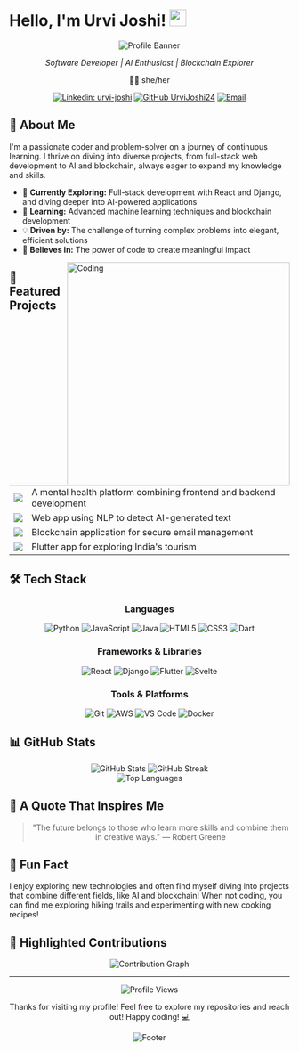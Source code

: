 # Hello, I'm Urvi Joshi! <img src="https://raw.githubusercontent.com/MartinHeinz/MartinHeinz/master/wave.gif" width="30px" height="30px">

<div align="center">
  
  ![Profile Banner](https://capsule-render.vercel.app/api?type=waving&color=gradient&height=200&section=header&text=Urvi%20Joshi&fontSize=50&fontAlignY=35&animation=fadeIn)
  
  <p><em>Software Developer | AI Enthusiast | Blockchain Explorer</em></p>
  <p>👩‍💻 she/her</p>

  [![Linkedin: urvi-joshi](https://img.shields.io/badge/-Urvi_Joshi-blue?style=flat-square&logo=Linkedin&logoColor=white&link=https://www.linkedin.com/in/urvi-joshi-7b1974228/)](https://www.linkedin.com/in/urvi-joshi-7b1974228/)
  [![GitHub UrviJoshi24](https://img.shields.io/github/followers/UrviJoshi24?label=follow&style=social)](https://github.com/UrviJoshi24)
  [![Email](https://img.shields.io/badge/Email-urvigithub334%40gmail.com-red?style=flat-square&logo=gmail)](mailto:urvigithub334@gmail.com)

</div>

## 🌟 About Me 

I'm a passionate coder and problem-solver on a journey of continuous learning. I thrive on diving into diverse projects, from full-stack web development to AI and blockchain, always eager to expand my knowledge and skills.

- 🔭 **Currently Exploring:** Full-stack development with React and Django, and diving deeper into AI-powered applications
- 🌱 **Learning:** Advanced machine learning techniques and blockchain development
- 💡 **Driven by:** The challenge of turning complex problems into elegant, efficient solutions
- 🧠 **Believes in:** The power of code to create meaningful impact

<img align="right" alt="Coding" width="400" src="https://cdn.dribbble.com/users/4055494/screenshots/15215756/media/d2b66c4ca0192aa26d103448b3d1518b.gif">

## 🚀 Featured Projects

<table>
  <tr>
    <td>
      <a href="https://github.com/UrviJoshi24/MentalHealth-MindMatics-B.E">
        <img src="https://img.shields.io/badge/-MindMatics-5C2D91?style=for-the-badge&logo=microsoft&logoColor=white">
      </a>
    </td>
    <td>A mental health platform combining frontend and backend development</td>
  </tr>
  <tr>
    <td>
      <a href="https://github.com/UrviJoshi24/AI-Generated-Text-Detection-Project">
        <img src="https://img.shields.io/badge/-AI_Text_Detector-FF6F00?style=for-the-badge&logo=tensorflow&logoColor=white">
      </a>
    </td>
    <td>Web app using NLP to detect AI-generated text</td>
  </tr>
  <tr>
    <td>
      <a href="https://github.com/UrviJoshi24/Blockchain_MailMaster">
        <img src="https://img.shields.io/badge/-MailMaster-3C3C3D?style=for-the-badge&logo=ethereum&logoColor=white">
      </a>
    </td>
    <td>Blockchain application for secure email management</td>
  </tr>
  <tr>
    <td>
      <a href="https://github.com/UrviJoshi24/Tourism_App">
        <img src="https://img.shields.io/badge/-Tourism_App-02569B?style=for-the-badge&logo=flutter&logoColor=white">
      </a>
    </td>
    <td>Flutter app for exploring India's tourism</td>
  </tr>
</table>

## 🛠️ Tech Stack

<div align="center">

### Languages
![Python](https://img.shields.io/badge/Python-3776AB?style=for-the-badge&logo=python&logoColor=white)
![JavaScript](https://img.shields.io/badge/JavaScript-F7DF1E?style=for-the-badge&logo=javascript&logoColor=black)
![Java](https://img.shields.io/badge/Java-ED8B00?style=for-the-badge&logo=openjdk&logoColor=white)
![HTML5](https://img.shields.io/badge/HTML5-E34F26?style=for-the-badge&logo=html5&logoColor=white)
![CSS3](https://img.shields.io/badge/CSS3-1572B6?style=for-the-badge&logo=css3&logoColor=white)
![Dart](https://img.shields.io/badge/Dart-0175C2?style=for-the-badge&logo=dart&logoColor=white)

### Frameworks & Libraries
![React](https://img.shields.io/badge/React-20232A?style=for-the-badge&logo=react&logoColor=61DAFB)
![Django](https://img.shields.io/badge/Django-092E20?style=for-the-badge&logo=django&logoColor=white)
![Flutter](https://img.shields.io/badge/Flutter-02569B?style=for-the-badge&logo=flutter&logoColor=white)
![Svelte](https://img.shields.io/badge/Svelte-4A4A55?style=for-the-badge&logo=svelte&logoColor=FF3E00)

### Tools & Platforms
![Git](https://img.shields.io/badge/Git-F05032?style=for-the-badge&logo=git&logoColor=white)
![AWS](https://img.shields.io/badge/AWS-232F3E?style=for-the-badge&logo=amazon-aws&logoColor=white)
![VS Code](https://img.shields.io/badge/VS_Code-007ACC?style=for-the-badge&logo=visual-studio-code&logoColor=white)
![Docker](https://img.shields.io/badge/Docker-2496ED?style=for-the-badge&logo=docker&logoColor=white)

</div>

## 📊 GitHub Stats

<div align="center">
  <img src="https://github-readme-stats.vercel.app/api?username=UrviJoshi24&show_icons=true&theme=radical" alt="GitHub Stats" />
  <img src="https://github-readme-streak-stats.herokuapp.com/?user=UrviJoshi24&theme=radical" alt="GitHub Streak" />
</div>

<div align="center">
  <img src="https://github-readme-stats.vercel.app/api/top-langs/?username=UrviJoshi24&layout=compact&theme=vision-friendly-dark" alt="Top Languages" />
</div>

## 💭 A Quote That Inspires Me

<div align="center">
  
  > "The future belongs to those who learn more skills and combine them in creative ways." 
  > — Robert Greene

</div>

## 🌟 Fun Fact

I enjoy exploring new technologies and often find myself diving into projects that combine different fields, like AI and blockchain! When not coding, you can find me exploring hiking trails and experimenting with new cooking recipes!

## 📌 Highlighted Contributions

<div align="center">
  
  ![Contribution Graph](https://activity-graph.herokuapp.com/graph?username=UrviJoshi24&theme=redical)
  
</div>

---

<div align="center">
  <img src="https://komarev.com/ghpvc/?username=UrviJoshi24&color=blueviolet" alt="Profile Views" />
  <p>Thanks for visiting my profile! Feel free to explore my repositories and reach out! Happy coding! 💻</p>
  
  ![Footer](https://capsule-render.vercel.app/api?type=waving&color=gradient&height=100&section=footer)
</div>

